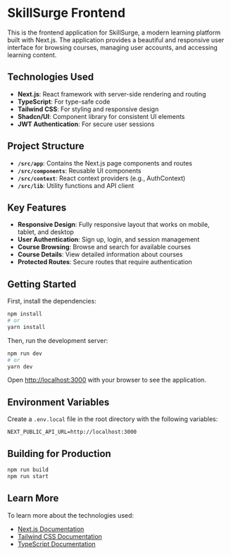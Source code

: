 # SkillSurge Frontend

This is the frontend application for SkillSurge, a modern learning platform built with Next.js. The application provides a beautiful and responsive user interface for browsing courses, managing user accounts, and accessing learning content.

## Technologies Used

- **Next.js**: React framework with server-side rendering and routing
- **TypeScript**: For type-safe code
- **Tailwind CSS**: For styling and responsive design
- **Shadcn/UI**: Component library for consistent UI elements
- **JWT Authentication**: For secure user sessions

## Project Structure

- **`/src/app`**: Contains the Next.js page components and routes
- **`/src/components`**: Reusable UI components
- **`/src/context`**: React context providers (e.g., AuthContext)
- **`/src/lib`**: Utility functions and API client

## Key Features

- **Responsive Design**: Fully responsive layout that works on mobile, tablet, and desktop
- **User Authentication**: Sign up, login, and session management
- **Course Browsing**: Browse and search for available courses
- **Course Details**: View detailed information about courses
- **Protected Routes**: Secure routes that require authentication

## Getting Started

First, install the dependencies:

```bash
npm install
# or
yarn install
```

Then, run the development server:

```bash
npm run dev
# or
yarn dev
```

Open [http://localhost:3000](http://localhost:3000) with your browser to see the application.

## Environment Variables

Create a `.env.local` file in the root directory with the following variables:

```
NEXT_PUBLIC_API_URL=http://localhost:3000
```

## Building for Production

```bash
npm run build
npm run start
```

## Learn More

To learn more about the technologies used:

- [Next.js Documentation](https://nextjs.org/docs)
- [Tailwind CSS Documentation](https://tailwindcss.com/docs)
- [TypeScript Documentation](https://www.typescriptlang.org/docs)
